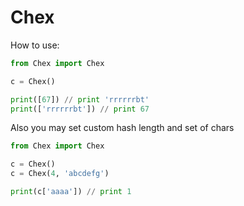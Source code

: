 # Chex

How to use:

```python
from Chex import Chex

c = Chex()

print([67]) // print 'rrrrrrbt'
print(['rrrrrrbt']) // print 67
```

Also you may set custom hash length and set of chars

```python
from Chex import Chex

c = Chex()
c = Chex(4, 'abcdefg')

print(c['aaaa']) // print 1
```
